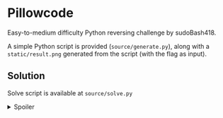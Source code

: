 # Pillowcode

Easy-to-medium difficulty Python reversing challenge by sudoBash418.

A simple Python script is provided (`source/generate.py`), along with a `static/result.png` generated from the script (with the flag as input).

## Solution

Solve script is available at `source/solve.py`

<details>
<summary>Spoiler</summary>

The naive solve is to directly reverse the operations from `encode()`:  
```python
flag[i] = (r & 0x70) | (g & 0x8a) | (b & 0x05)
```

A simpler solution is possible, however:
```python
flag[i] = r | g | b
```

</details>
